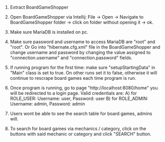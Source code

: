 1. Extract BoardGameShopper
2. Open BoardGameShopper via Intellij:
  File -> Open -> Navigate to BoardGameShopper folder -> click on folder without opening it -> ok.
3. Make sure MariaDB is installed on pc.
4. Make sure password and username to access MariaDB are "root" and "root".
  Or Go into "hibernate.cfg.xml" file in the BoardGameShopper and change username and password by changing the value assigned to "connection.username" and "connection.password" fields.
        
5. If running program for the first time: make sure "setupStartingData" in "Main" class is set to true.
  On other runs set it to false, otherwise it will continue to rescrape board games each time program is run.

6. Once program is running, go to page "http://localhost:8080/home" you will be redirected to a login page.
  Valid credentials are:
    A) for ROLE_USER: Username: user, Password: user
    B) for ROLE_ADMIN: Username: admin, Password: admin
7. Users wont be able to see the search table for board games, admins will.

8. To search for board games via mechanics / category, click on the buttons with said mechanic or category and click "SEARCH" button.


